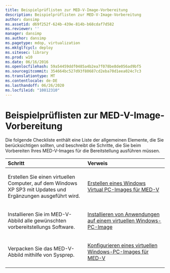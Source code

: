 ```yaml
---
title: Beispielprüflisten zur MED-V-Image-Vorbereitung
description: Beispielprüflisten zur MED-V-Image-Vorbereitung
author: dansimp
ms.assetid: d69f252f-624b-439e-814b-b68cdaf7d582
ms.reviewer: ''
manager: dansimp
ms.author: dansimp
ms.pagetype: mdop, virtualization
ms.mktglfcycl: deploy
ms.sitesec: library
ms.prod: w10
ms.date: 06/16/2016
ms.openlocfilehash: 59a54459ddf0485a4b2ea7f078be8de056ad9bf5
ms.sourcegitcommit: 354664bc527d93f80687cd2eba70d1eea024c7c3
ms.translationtype: MT
ms.contentlocale: de-DE
ms.lasthandoff: 06/26/2020
ms.locfileid: "10812310"
---
```

# Beispielprüflisten zur MED-V-Image-Vorbereitung


Die folgende Checkliste enthält eine Liste der allgemeinen Elemente, die Sie berücksichtigen sollten, und beschreibt die Schritte, die Sie beim Vorbereiten Ihres MED-V-Images für die Bereitstellung ausführen müssen.

<table>
<colgroup>
<col width="50%" />
<col width="50%" />
</colgroup>
<thead>
<tr class="header">
<th align="left">Schritt</th>
<th align="left">Verweis</th>
</tr>
</thead>
<tbody>
<tr class="odd">
<td align="left"><p>Erstellen Sie einen virtuellen Computer, auf dem Windows XP SP3 mit Updates und Ergänzungen ausgeführt wird.</p></td>
<td align="left"><p><a href="creating-a-windows-virtual-pc-image-for-med-v.md" data-raw-source="[Creating a Windows Virtual PC Image for MED-V](creating-a-windows-virtual-pc-image-for-med-v.md)">Erstellen eines Windows Virtual PC-Images für MED-V</a></p></td>
</tr>
<tr class="even">
<td align="left"><p>Installieren Sie im MED-V-Abbild alle gewünschten vorbereitstellungs Software.</p></td>
<td align="left"><p><a href="installing-applications-on-a-windows-virtual-pc-image.md" data-raw-source="[Installing Applications on a Windows Virtual PC Image](installing-applications-on-a-windows-virtual-pc-image.md)">Installieren von Anwendungen auf einem virtuellen Windows-PC-Image</a></p></td>
</tr>
<tr class="odd">
<td align="left"><p>Verpacken Sie das MED-V-Abbild mithilfe von Sysprep.</p></td>
<td align="left"><p><a href="configuring-a-windows-virtual-pc-image-for-med-v.md" data-raw-source="[Configuring a Windows Virtual PC Image for MED-V](configuring-a-windows-virtual-pc-image-for-med-v.md)">Konfigurieren eines virtuellen Windows-PC-Images für MED-V</a></p></td>
</tr>
</tbody>
</table>

 

 

 





